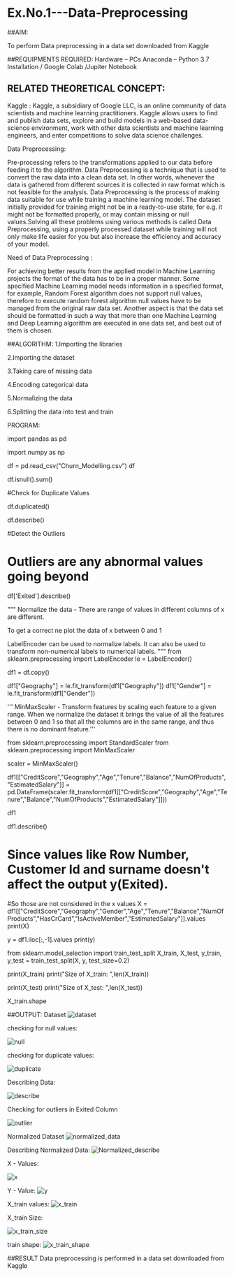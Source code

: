 # Ex.No.1---Data-Preprocessing
##AIM:

To perform Data preprocessing in a data set downloaded from Kaggle

##REQUIPMENTS REQUIRED:
Hardware – PCs
Anaconda – Python 3.7 Installation / Google Colab /Jupiter Notebook

## RELATED THEORETICAL CONCEPT:

Kaggle :
Kaggle, a subsidiary of Google LLC, is an online community of data scientists and machine learning practitioners. Kaggle allows users to find and publish data sets, explore and build models in a web-based data-science environment, work with other data scientists and machine learning engineers, and enter competitions to solve data science challenges.

Data Preprocessing:

Pre-processing refers to the transformations applied to our data before feeding it to the algorithm. Data Preprocessing is a technique that is used to convert the raw data into a clean data set. In other words, whenever the data is gathered from different sources it is collected in raw format which is not feasible for the analysis.
Data Preprocessing is the process of making data suitable for use while training a machine learning model. The dataset initially provided for training might not be in a ready-to-use state, for e.g. it might not be formatted properly, or may contain missing or null values.Solving all these problems using various methods is called Data Preprocessing, using a properly processed dataset while training will not only make life easier for you but also increase the efficiency and accuracy of your model.

Need of Data Preprocessing :

For achieving better results from the applied model in Machine Learning projects the format of the data has to be in a proper manner. Some specified Machine Learning model needs information in a specified format, for example, Random Forest algorithm does not support null values, therefore to execute random forest algorithm null values have to be managed from the original raw data set.
Another aspect is that the data set should be formatted in such a way that more than one Machine Learning and Deep Learning algorithm are executed in one data set, and best out of them is chosen.


##ALGORITHM:
1.Importing the libraries

2.Importing the dataset

3.Taking care of missing data

4.Encoding categorical data

5.Normalizing the data

6.Splitting the data into test and train

PROGRAM:


import pandas as pd

import numpy as np

df = pd.read_csv("Churn_Modelling.csv")
df

df.isnull().sum()

#Check for Duplicate Values

df.duplicated()

df.describe()

#Detect the Outliers
# Outliers are any abnormal values going beyond

df['Exited'].describe()

""" Normalize the data - There are range of values in different columns of x are different. 

To get a correct ne plot the data of x between 0 and 1 

LabelEncoder can be used to normalize labels.
It can also be used to transform non-numerical labels to numerical labels.
"""
from sklearn.preprocessing import LabelEncoder
le = LabelEncoder()

df1 = df.copy()

df1["Geography"] = le.fit_transform(df1["Geography"])
df1["Gender"] = le.fit_transform(df1["Gender"])

'''
MinMaxScaler - Transform features by scaling each feature to a given range. 
When we normalize the dataset it brings the value of all the features between 0 and 1 so that all the columns are in the same range, and thus there is no dominant feature.'''

from sklearn.preprocessing import StandardScaler
from sklearn.preprocessing import MinMaxScaler

scaler = MinMaxScaler()

df1[["CreditScore","Geography","Age","Tenure","Balance","NumOfProducts","EstimatedSalary"]] = pd.DataFrame(scaler.fit_transform(df1[["CreditScore","Geography","Age","Tenure","Balance","NumOfProducts","EstimatedSalary"]]))

df1

df1.describe()

# Since values like Row Number, Customer Id and surname  doesn't affect the output y(Exited).
#So those are not considered in the x values
X = df1[["CreditScore","Geography","Gender","Age","Tenure","Balance","NumOfProducts","HasCrCard","IsActiveMember","EstimatedSalary"]].values
print(X)

y = df1.iloc[:,-1].values
print(y)

from sklearn.model_selection import train_test_split
X_train, X_test, y_train, y_test = train_test_split(X, y, test_size=0.2)

print(X_train)
print("Size of X_train: ",len(X_train))

print(X_test)
print("Size of X_test: ",len(X_test))

X_train.shape

##OUTPUT:
Dataset
![dataset](https://user-images.githubusercontent.com/84170699/192950859-0b6f64ca-6e76-4c10-9830-287232ba545a.png)

checking for null values:

![null](https://user-images.githubusercontent.com/84170699/192951831-c32485fa-ba7b-4625-ab0c-4361657d6d0b.png)

checking for duplicate values:

![duplicate](https://user-images.githubusercontent.com/84170699/192952680-9c2cf2d3-858b-4bdf-98cf-f356d84a571a.png)

Describing Data:

![describe](https://user-images.githubusercontent.com/84170699/192953487-609c4eef-5d89-46d5-bb2b-0b15a4553082.png)

Checking for outliers in Exited Column

![outlier](https://user-images.githubusercontent.com/84170699/192953810-78b49e03-da5d-44d3-9613-09ddb65b7ef7.png)

Normalized Dataset
![normalized_data](https://user-images.githubusercontent.com/84170699/192954241-b0d4947c-b534-48ff-b279-375acc32ff23.png)

Describing Normalized Data:
![Normalized_describe](https://user-images.githubusercontent.com/84170699/192954334-58f7419a-c49d-4b1a-acf8-36ef015a6f27.png)

X - Values:

![x](https://user-images.githubusercontent.com/84170699/193093641-4afb1906-fd06-4e81-940e-6938cd451ca0.png)

Y - Value:
![y](https://user-images.githubusercontent.com/84170699/193093728-d4f44ff6-5d77-4499-8854-0341552e95c5.png)

X_train values:
![x_train](https://user-images.githubusercontent.com/84170699/193093857-0a8f82c7-89ef-4b0d-96e9-226cc31e9877.png)

X_train Size:


![x_train_size](https://user-images.githubusercontent.com/84170699/193093944-603601da-9bd7-4f7c-819d-76dcb72f9bcc.png)

train shape:
![x_train_shape](https://user-images.githubusercontent.com/84170699/193094000-c694e334-e23c-4095-953b-ad69ea0923af.png)

##RESULT
Data preprocessing is performed in a data set downloaded from Kaggle
